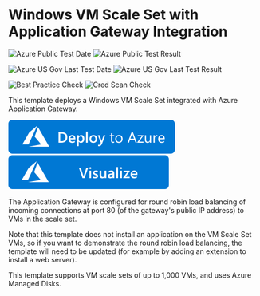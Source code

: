 # Windows VM Scale Set with Application Gateway Integration

![Azure Public Test Date](https://azurequickstartsservice.blob.core.windows.net/badges/201-vmss-windows-app-gateway/PublicLastTestDate.svg)
![Azure Public Test Result](https://azurequickstartsservice.blob.core.windows.net/badges/201-vmss-windows-app-gateway/PublicDeployment.svg)

![Azure US Gov Last Test Date](https://azurequickstartsservice.blob.core.windows.net/badges/201-vmss-windows-app-gateway/FairfaxLastTestDate.svg)
![Azure US Gov Last Test Result](https://azurequickstartsservice.blob.core.windows.net/badges/201-vmss-windows-app-gateway/FairfaxDeployment.svg)

![Best Practice Check](https://azurequickstartsservice.blob.core.windows.net/badges/201-vmss-windows-app-gateway/BestPracticeResult.svg)
![Cred Scan Check](https://azurequickstartsservice.blob.core.windows.net/badges/201-vmss-windows-app-gateway/CredScanResult.svg)

This template deploys a Windows VM Scale Set integrated with Azure Application Gateway.

[![Deploy To Azure](https://raw.githubusercontent.com/Azure/azure-quickstart-templates/master/1-CONTRIBUTION-GUIDE/images/deploytoazure.svg?sanitize=true)](https://portal.azure.com/#create/Microsoft.Template/uri/https%3A%2F%2Fraw.githubusercontent.com%2FAzure%2Fazure-quickstart-templates%2Fmaster%2F201-vmss-windows-app-gateway%2Fazuredeploy.json)  [![Visualize](https://raw.githubusercontent.com/Azure/azure-quickstart-templates/master/1-CONTRIBUTION-GUIDE/images/visualizebutton.svg?sanitize=true)](http://armviz.io/#/?load=https%3A%2F%2Fraw.githubusercontent.com%2FAzure%2Fazure-quickstart-templates%2Fmaster%2F201-vmss-windows-app-gateway%2Fazuredeploy.json)

The Application Gateway is configured for round robin load balancing of incoming connections at port 80 (of the gateway's public IP address) to VMs in the scale set.

Note that this template does not install an application on the VM Scale Set VMs, so if you want to demonstrate the round robin load balancing, the template will need to be updated (for example by adding an extension to install a web server).

This template supports VM scale sets of up to 1,000 VMs, and uses Azure Managed Disks.


